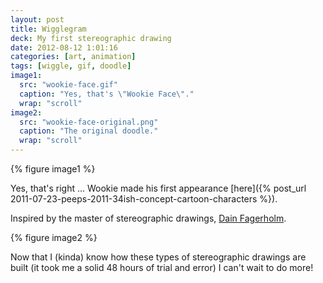 ```yaml
---
layout: post
title: Wigglegram
deck: My first stereographic drawing
date: 2012-08-12 1:01:16
categories: [art, animation]
tags: [wiggle, gif, doodle]
image1:
  src: "wookie-face.gif"
  caption: "Yes, that's \"Wookie Face\"."
  wrap: "scroll"
image2:
  src: "wookie-face-original.png"
  caption: "The original doodle."
  wrap: "scroll"
---
```


{% figure image1 %}

Yes, that's right ... Wookie made his first appearance [here]({% post_url 2011-07-23-peeps-2011-34ish-concept-cartoon-characters %}).

Inspired by the master of stereographic drawings, [Dain Fagerholm](http://dainfagerholm.blogspot.co.uk/).

{% figure image2 %}

Now that I (kinda) know how these types of stereographic drawings are built (it took me a solid 48 hours of trial and error) I can't wait to do more!
